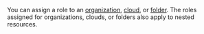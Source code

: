 You can assign a role to an [organization](../../organization/concepts/organization.md), [cloud](../../resource-manager/concepts/resources-hierarchy.md#cloud), or [folder](../../resource-manager/concepts/resources-hierarchy.md#folder). The roles assigned for organizations, clouds, or folders also apply to nested resources.
